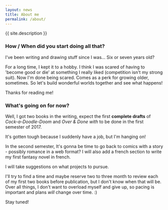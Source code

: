```yaml
---
layout: news
title: About me
permalink: /about/
---
```

{{ site.description }}

### How / When did you start doing all that?

I've been writing and drawing stuff since I was… Six or seven years old?

For a long time, I kept it to a hobby. I think I was scared of having to 'become good or die' at something I really liked (competition isn't my strong suit). Now I'm done being scared. Comes as a perk for growing older, sometimes. So let's build wonderful worlds together and see what happens!

Thanks for reading me!

### What's going on for now?

Well, I got two books in the writing, expect the first **complete drafts** of *Cock-a-Doodle-Doom* and *Over & Done with* to be done in the first semester of 2017.

It's gotten tough because I suddenly have a job, but I'm hanging on!

In the second semester, It's gonna be time to go back to comics with a story - possibly romance in a web format? I will also add a french section to write my first fantasy novel in french.

I will take suggestions on what projects to pursue.

I'll try to find a time and maybe reserve two to three month to review each of my first two books before publication, but I don't know when that will be. Over all things, I don't want to overload myself and give up, so pacing is important and plans *will* change over time. :)

Stay tuned!

